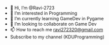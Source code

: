 - 👋 Hi, I’m @Ravi-2723
- 👀 I’m interested in Programming
- 🌱 I’m currently learning GameDev in Pygame
- 💞️ I’m looking to collaborate on Game Dev
- 📫 How to reach me ravi272320@gmail.com
- Subscribe to my channel (KDUProgramming)

<!---
Ravi-2723/Ravi-2723 is a ✨ special ✨ repository because its `README.md` (this file) appears on your GitHub profile.
You can click the Preview link to take a look at your changes.
--->
